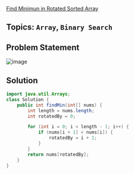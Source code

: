 [Find Minimun in Rotated Sorted Array](https://leetcode.com/problems/find-minimum-in-rotated-sorted-array/description/)
## Topics: `Array`, `Binary Search`
## Problem Statement
![image](https://github.com/SiddhantKumarMaurya/LeetCode_Questions/assets/107787014/d3acf405-819d-4fb8-b644-b1f0497f47ad)
## Solution
```java
import java.util.Arrays;
class Solution {
    public int findMin(int[] nums) {
        int length = nums.length;
        int rotatedBy = 0;

        for (int i = 0; i < length - 1; i++) {
            if (nums[i + 1] < nums[i]) {
                rotatedBy = i + 1;
            }
        }
        return nums[rotatedBy];
    }
}
```
